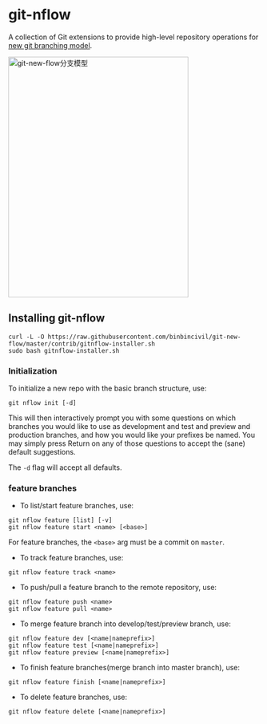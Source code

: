git-nflow
========

A collection of Git extensions to provide high-level repository operations
for [new git branching model](https://blog.csdn.net/bingospunky/article/details/105931271).

<img src="https://img-blog.csdnimg.cn/20200505131508750.jpeg?x-oss-process=image/watermark,type_ZmFuZ3poZW5naGVpdGk,shadow_10,text_aHR0cHM6Ly9ibG9nLmNzZG4ubmV0L3UwMTE2NDc5NjI=,size_16,color_FFFFFF,t_70" alt="git-new-flow分支模型" width="360" height="480" align="bottom" />

Installing git-nflow
-------------------
```
curl -L -O https://raw.githubusercontent.com/binbincivil/git-new-flow/master/contrib/gitnflow-installer.sh
sudo bash gitnflow-installer.sh
```

### Initialization

To initialize a new repo with the basic branch structure, use:

```
git nflow init [-d]
```

This will then interactively prompt you with some questions on which branches
you would like to use as development and test and preview and production branches, and how you
would like your prefixes be named. You may simply press Return on any of
those questions to accept the (sane) default suggestions.

The ``-d`` flag will accept all defaults.


### feature branches

* To list/start feature branches, use:
```
git nflow feature [list] [-v]
git nflow feature start <name> [<base>]
```
  For feature branches, the `<base>` arg must be a commit on `master`.

* To track feature branches, use:
```
git nflow feature track <name>
```
* To push/pull a feature branch to the remote repository, use:
```
git nflow feature push <name>
git nflow feature pull <name>
```
* To merge feature branch into develop/test/preview branch, use:
```
git nflow feature dev [<name|nameprefix>]
git nflow feature test [<name|nameprefix>]
git nflow feature preview [<name|nameprefix>]
```
* To finish feature branches(merge branch into master branch), use:
```
git nflow feature finish [<name|nameprefix>]
```
* To delete feature branches, use:
```
git nflow feature delete [<name|nameprefix>]
```
